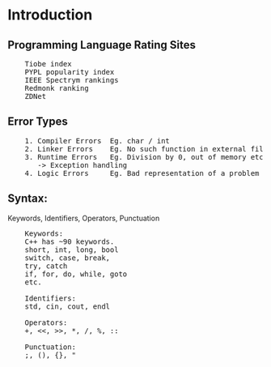 # Introduction

## Programming Language Rating Sites
<pre>
    Tiobe index
    PYPL popularity index
    IEEE Spectrym rankings
    Redmonk ranking
    ZDNet
</pre>

## Error Types
<pre>
    1. Compiler Errors  Eg. char / int
    2. Linker Errors    Eg. No such function in external file.
    3. Runtime Errors   Eg. Division by 0, out of memory etc.
       -> Exception handling
    4. Logic Errors     Eg. Bad representation of a problem as a program.
</pre>

## Syntax:
Keywords, Identifiers, Operators, Punctuation
<pre>
    Keywords:
    C++ has ~90 keywords.
    short, int, long, bool
    switch, case, break,
    try, catch
    if, for, do, while, goto
    etc.
    
    Identifiers:
    std, cin, cout, endl
    
    Operators:
    +, <<, >>, *, /, %, ::

    Punctuation:
    ;, (), {}, "
</pre>

